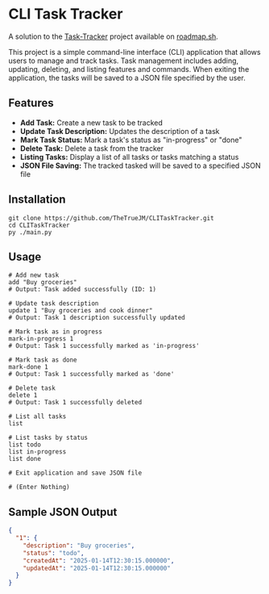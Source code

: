 # CLI Task Tracker
A solution to the [Task-Tracker](https://roadmap.sh/projects/task-tracker) project available on [roadmap.sh](https://roadmap.sh).

This project is a simple command-line interface (CLI) application that allows users to manage and track tasks. Task management includes adding, updating, deleting, and listing features and commands. When exiting the application, the tasks will be saved to a JSON file specified by the user.

## Features
- **Add Task:** Create a new task to be tracked
- **Update Task Description:** Updates the description of a task
- **Mark Task Status:** Mark a task's status as "in-progress" or "done"
- **Delete Task:** Delete a task from the tracker
- **Listing Tasks:** Display a list of all tasks or tasks matching a status
- **JSON File Saving:** The tracked tasked will be saved to a specified JSON file

## Installation
```
git clone https://github.com/TheTrueJM/CLITaskTracker.git
cd CLITaskTracker
py ./main.py
```

## Usage
```
# Add new task
add "Buy groceries"
# Output: Task added successfully (ID: 1)

# Update task description
update 1 "Buy groceries and cook dinner"
# Output: Task 1 description successfully updated

# Mark task as in progress
mark-in-progress 1
# Output: Task 1 successfully marked as 'in-progress'

# Mark task as done
mark-done 1
# Output: Task 1 successfully marked as 'done'

# Delete task
delete 1
# Output: Task 1 successfully deleted

# List all tasks
list

# List tasks by status
list todo
list in-progress
list done

# Exit application and save JSON file

# (Enter Nothing)
```

## Sample JSON Output
```json
{
  "1": {
    "description": "Buy groceries",
    "status": "todo",
    "createdAt": "2025-01-14T12:30:15.000000",
    "updatedAt": "2025-01-14T12:30:15.000000"
  }
}
```
